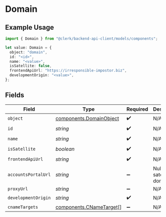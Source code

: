 # Domain

## Example Usage

```typescript
import { Domain } from "@clerk/backend-api-client/models/components";

let value: Domain = {
  object: "domain",
  id: "<id>",
  name: "<value>",
  isSatellite: false,
  frontendApiUrl: "https://irresponsible-impostor.biz",
  developmentOrigin: "<value>",
};
```

## Fields

| Field                                                              | Type                                                               | Required                                                           | Description                                                        |
| ------------------------------------------------------------------ | ------------------------------------------------------------------ | ------------------------------------------------------------------ | ------------------------------------------------------------------ |
| `object`                                                           | [components.DomainObject](../../models/components/domainobject.md) | :heavy_check_mark:                                                 | N/A                                                                |
| `id`                                                               | *string*                                                           | :heavy_check_mark:                                                 | N/A                                                                |
| `name`                                                             | *string*                                                           | :heavy_check_mark:                                                 | N/A                                                                |
| `isSatellite`                                                      | *boolean*                                                          | :heavy_check_mark:                                                 | N/A                                                                |
| `frontendApiUrl`                                                   | *string*                                                           | :heavy_check_mark:                                                 | N/A                                                                |
| `accountsPortalUrl`                                                | *string*                                                           | :heavy_minus_sign:                                                 | Null for satellite domains.<br/>                                   |
| `proxyUrl`                                                         | *string*                                                           | :heavy_minus_sign:                                                 | N/A                                                                |
| `developmentOrigin`                                                | *string*                                                           | :heavy_check_mark:                                                 | N/A                                                                |
| `cnameTargets`                                                     | [components.CNameTarget](../../models/components/cnametarget.md)[] | :heavy_minus_sign:                                                 | N/A                                                                |
